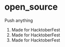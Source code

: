 # open_source
Push anything
1. Made for HacktoberFest
2. Made for HacktoberFest
3. Made for HacktoberFest
